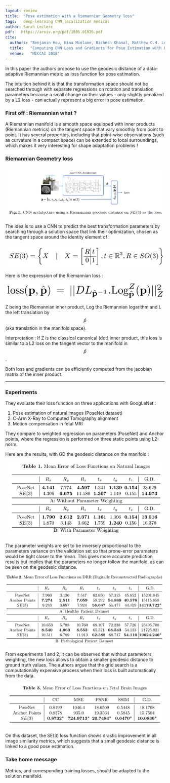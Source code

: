 ```yaml
---
layout: review
title:  "Pose estimation with a Riemannian Geometry loss"
tags:   deep-learning CNN localization medical
author: Sarah Leclerc
pdf:   https://arxiv.org/pdf/1805.01026.pdf
cite:
  authors: "Benjamin Hou, Nina Miolane, Bishesh Khanal, Matthew C.H. Lee, Amir Alansary, Steven McDonagh, Jo V. Hajnal, Daniel Rueckert, Ben Glocker, and Bernhard Kainz"
  title:   "Computing CNN Loss and Gradients for Pose Estimation with Riemannian Geometry"
  venue:   "MICCAI 2018"
---
```



In this paper the authors propose to use the geodesic distance of a data-adaptive Riemannian metric as loss function for pose estimation. 

The intuition behind it is that the transformation space should not be searched through with separate regressions on rotation and translation parameters because a small change on their values - only slightly penalized by a L2 loss - can actually represent a big error in pose estimation. 

### First off : Riemannian what ?

A Riemannian manifold is a smooth space equipped with inner products (Riemannian metrics) on the tangent space that vary smoothly from point to point. It has several properties, including that point-wise observations (such as curvature in a compact space) can be extended to local surroundings, which makes it very interesting for shape adaptation problems !

### Riemannian Geometry loss

![](/deep-learning/images/riemannian-loss/pipeline.png)

The idea is to use a CNN to predict the best transformation parameters by searching through a solution space that link their optimization, chosen as the tangent space around the identity element of : 

![](/deep-learning/images/riemannian-loss/eq.png)

Here is the expression of the Riemannian loss :

![](/deep-learning/images/riemannian-loss/loss.png)

Z being the Riemannian inner product, Log the Riemannian logarithm and L the left translation by $$\hat{p}$$ (aka translation in the manifold space). 

Interpretation : If Z is the classical canonical (dot) inner product, this loss is similar to a L2 loss on the tangent vector to the manifold in $$\hat{p}$$.

Both loss and gradients can be efficiently computed from the jacobian matrix of the inner product.


---

### Experiments

They evaluate their loss function on three applications with GoogLeNet :
1. Pose estimation of natural images (PoseNet dataset)
2. C-Arm X-Ray to Computed Tomography alignment
3. Motion compensation in fetal MRI

They compare to weighted regression on parameters (PoseNet) and Anchor points, where the regression is performed on three static points using L2-norm.


Here are the results, with GD the geodesic distance on the manifold :

![](/deep-learning/images/riemannian-loss/res1.png)

The parameter weights are set to be inversely proportional to the parameters variance on the validation set so that prone-error parameters would be tight closer to the mean. This gives more accurate prediction results but implies that the parameters no longer follow the manifold, as can be seen on the geodesic distance.

![](/deep-learning/images/riemannian-loss/res2.png)

From experiments 1 and 2, it can be observed that without parameters weighting, the new loss allows to obtain a smaller geodesic distance to ground truth values. The authors argue that the grid search is a computationally expensive process when their loss is built automatically from the data.

![](/deep-learning/images/riemannian-loss/res3.png)

On this dataset, the SE(3) loss function shows drastic improvement in all image similarity metrics, which suggests that a small geodesic distance is linked to a good pose estimation.

### Take home message

Metrics, and corresponding training losses, should be adapted to the solution manifold.